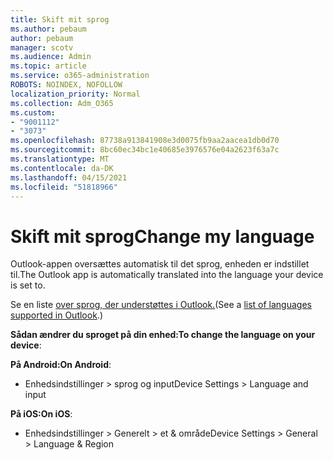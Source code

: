 ```yaml
---
title: Skift mit sprog
ms.author: pebaum
author: pebaum
manager: scotv
ms.audience: Admin
ms.topic: article
ms.service: o365-administration
ROBOTS: NOINDEX, NOFOLLOW
localization_priority: Normal
ms.collection: Adm_O365
ms.custom:
- "9001112"
- "3073"
ms.openlocfilehash: 87738a913841908e3d0075fb9aa2aacea1db0d70
ms.sourcegitcommit: 8bc60ec34bc1e40685e3976576e04a2623f63a7c
ms.translationtype: MT
ms.contentlocale: da-DK
ms.lasthandoff: 04/15/2021
ms.locfileid: "51818966"
---
```

# <a name="change-my-language"></a><span data-ttu-id="271ca-102">Skift mit sprog</span><span class="sxs-lookup"><span data-stu-id="271ca-102">Change my language</span></span>

<span data-ttu-id="271ca-103">Outlook-appen oversættes automatisk til det sprog, enheden er indstillet til.</span><span class="sxs-lookup"><span data-stu-id="271ca-103">The Outlook app is automatically translated into the language your device is set to.</span></span> 

<span data-ttu-id="271ca-104">Se en liste [over sprog, der understøttes i Outlook.](https://acompli.helpshift.com/a/outlook/?s=general-questions&f=in-which-languages-is-your-app-translated)</span><span class="sxs-lookup"><span data-stu-id="271ca-104">(See a [list of languages supported in Outlook](https://acompli.helpshift.com/a/outlook/?s=general-questions&f=in-which-languages-is-your-app-translated).)</span></span> 

<span data-ttu-id="271ca-105">**Sådan ændrer du sproget på din enhed:**</span><span class="sxs-lookup"><span data-stu-id="271ca-105">**To change the language on your device**:</span></span> 

<span data-ttu-id="271ca-106">**På Android:**</span><span class="sxs-lookup"><span data-stu-id="271ca-106">**On Android**:</span></span> 

- <span data-ttu-id="271ca-107">Enhedsindstillinger > sprog og input</span><span class="sxs-lookup"><span data-stu-id="271ca-107">Device Settings > Language and input</span></span> 

<span data-ttu-id="271ca-108">**På iOS:**</span><span class="sxs-lookup"><span data-stu-id="271ca-108">**On iOS**:</span></span> 

- <span data-ttu-id="271ca-109">Enhedsindstillinger > Generelt > et & område</span><span class="sxs-lookup"><span data-stu-id="271ca-109">Device Settings > General > Language & Region</span></span> 
